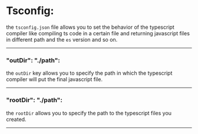 # Tsconfig:

the `tsconfig.json` file allows you to set the behavior of the typescript compiler like compiling ts code in a certain file and returning javascript files in different path and the `es` version and so on.

---

### "outDir": "./path":

the `outDir` key allows you to specify the path in which the typescript compiler will put the final javascript file.


---

### "rootDir": "./path":

the `rootDir` allows you to specify the path to the typescript files you created.

---


